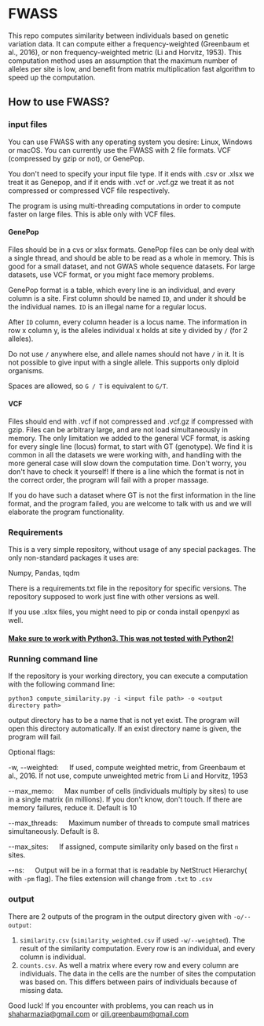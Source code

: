 # FWASS

This repo computes similarity between individuals based on genetic variation data.
It can compute either a frequency-weighted (Greenbaum et al., 2016),
or non frequency-weighted metric (Li and Horvitz, 1953). 
This computation method uses an assumption that the maximum number of alleles per site is low, and benefit from matrix multiplication fast algorithm to speed up the computation.


## How to use FWASS?


### input files
You can use FWASS with any operating system you desire: Linux, Windows or macOS.
You can currently use the FWASS with 2 file formats. VCF (compressed by gzip or not), or GenePop.

You don't need to specify your input file type.
If it ends with .csv or .xlsx we treat it as Genepop, and if it ends with .vcf or .vcf.gz we treat it as not compressed or compressed VCF file respectively.

The program is using multi-threading computations in order to compute faster on large files. This is able only with VCF files.

#### GenePop
Files should be in a cvs or xlsx formats.
GenePop files can be only deal with a single thread, and should be able to be read as a whole in memory.
This is good for a small dataset, and not GWAS whole sequence datasets. 
For large datasets, use VCF format, or you might face memory problems.

GenePop format is a table, which every line is an individual, and every column is a site.
First column should be named `ID`, and under it should be the individual names. `ID` is an illegal name for a regular locus.

After `ID` column, every column header is a locus name. The information in row x column y, is the alleles individual x holds at site y divided by `/` (for 2 alleles).

Do not use `/` anywhere else, and allele names should not have `/` in it. It is not possible to give input with a single allele. This supports only diploid organisms.
 
 Spaces are allowed, so `G / T` is equivalent to `G/T`.


#### VCF

Files should end with .vcf if not compressed and .vcf.gz if compressed with gzip.
Files can be arbitrary large, and are not load simultaneously in memory.
The only limitation we added to the general VCF format, is asking for every single line (locus)
format, to start with GT (genotype). We find it is common in all the datasets we were working with,
and handling with the more general case will slow down the computation time.
Don't worry, you don't have to check it yourself! If there is a line which the format is not in the correct order,
the program will fail with a proper massage.

If you do have such a dataset where GT is not the first information in the line format, and the program failed,
you are welcome to talk with us and we will elaborate the program functionality.

### Requirements

This is a very simple repository, without usage of any special packages. The only non-standard packages it uses are:

Numpy, Pandas, tqdm

There is a requirements.txt file in the repository for specific versions. 
The repository supposed to work just fine with other versions as well.

If you use .xlsx files, you might need to pip or conda install openpyxl as well.

#### <u>Make sure to work with Python3. This was not tested with Python2!</u>

### Running command line

If the repository is your working directory, you can execute a computation with the following command line:

`python3 compute_similarity.py -i <input file path> -o <output directory path> `

output  directory has to be a name that is not yet exist. The program will open this directory automatically.
If an exist directory name is given, the program will fail.

Optional flags:

  -w, --weighted: &emsp; If used, compute weighted metric, from Greenbaum et al., 2016. If not use, compute unweighted metric from Li and Horvitz, 1953
  
  --max_memo: &emsp; Max number of cells (individuals multiply by sites) to use in a single matrix (in millions).
  If you don't know, don't touch. If there are memory failures, reduce it. Default is 10
  
  --max_threads: &emsp; Maximum number of threads to compute small matrices simultaneously. Default is 8.
  
  --max_sites: &emsp; If assigned, compute similarity only based on the first `n` sites.
  
  --ns: &emsp; Output will be in a format that is readable by NetStruct Hierarchy( with `-pm` flag).
   The files extension will change from `.txt`  to `.csv`  

### output

There are 2 outputs of the program in the output directory given with `-o/--output`:
1. `similarity.csv` (`similarity_weighted.csv` if used `-w/--weighted`). The result of the similarity computation. Every row is an individual, and every column is individual.
2. `counts.csv`. As well a matrix where every row and every column are individuals. The data in the cells are the number of sites the computation was based on. 
This differs between pairs of individuals because of missing data.


Good luck! If you encounter with problems, you can reach us in shaharmazia@gmail.com or gili.greenbaum@gmail.com
